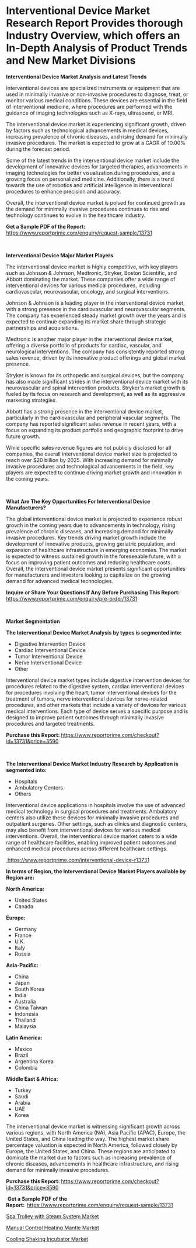<p><h1>Interventional Device Market Research Report Provides thorough Industry Overview, which offers an In-Depth Analysis of Product Trends and New Market Divisions</h1></p><p><strong>Interventional Device Market Analysis and Latest Trends</strong></p>
<p><p>Interventional devices are specialized instruments or equipment that are used in minimally invasive or non-invasive procedures to diagnose, treat, or monitor various medical conditions. These devices are essential in the field of interventional medicine, where procedures are performed with the guidance of imaging technologies such as X-rays, ultrasound, or MRI.</p><p>The interventional device market is experiencing significant growth, driven by factors such as technological advancements in medical devices, increasing prevalence of chronic diseases, and rising demand for minimally invasive procedures. The market is expected to grow at a CAGR of 10.00% during the forecast period.</p><p>Some of the latest trends in the interventional device market include the development of innovative devices for targeted therapies, advancements in imaging technologies for better visualization during procedures, and a growing focus on personalized medicine. Additionally, there is a trend towards the use of robotics and artificial intelligence in interventional procedures to enhance precision and accuracy.</p><p>Overall, the interventional device market is poised for continued growth as the demand for minimally invasive procedures continues to rise and technology continues to evolve in the healthcare industry.</p></p>
<p><strong>Get a Sample PDF of the Report:&nbsp;</strong> <a href="https://www.reportprime.com/enquiry/request-sample/13731">https://www.reportprime.com/enquiry/request-sample/13731</a></p>
<p>&nbsp;</p>
<p><strong>Interventional Device Major Market Players</strong></p>
<p><p>The interventional device market is highly competitive, with key players such as Johnson & Johnson, Medtronic, Stryker, Boston Scientific, and Abbott dominating the market. These companies offer a wide range of interventional devices for various medical procedures, including cardiovascular, neurovascular, oncology, and surgical interventions.</p><p>Johnson & Johnson is a leading player in the interventional device market, with a strong presence in the cardiovascular and neurovascular segments. The company has experienced steady market growth over the years and is expected to continue expanding its market share through strategic partnerships and acquisitions.</p><p>Medtronic is another major player in the interventional device market, offering a diverse portfolio of products for cardiac, vascular, and neurological interventions. The company has consistently reported strong sales revenue, driven by its innovative product offerings and global market presence.</p><p>Stryker is known for its orthopedic and surgical devices, but the company has also made significant strides in the interventional device market with its neurovascular and spinal intervention products. Stryker's market growth is fueled by its focus on research and development, as well as its aggressive marketing strategies.</p><p>Abbott has a strong presence in the interventional device market, particularly in the cardiovascular and peripheral vascular segments. The company has reported significant sales revenue in recent years, with a focus on expanding its product portfolio and geographic footprint to drive future growth.</p><p>While specific sales revenue figures are not publicly disclosed for all companies, the overall interventional device market size is projected to reach over $20 billion by 2025. With increasing demand for minimally invasive procedures and technological advancements in the field, key players are expected to continue driving market growth and innovation in the coming years.</p></p>
<p>&nbsp;</p>
<p><strong>What Are The Key Opportunities For Interventional Device Manufacturers?</strong></p>
<p><p>The global interventional device market is projected to experience robust growth in the coming years due to advancements in technology, rising prevalence of chronic diseases, and increasing demand for minimally invasive procedures. Key trends driving market growth include the development of innovative products, growing geriatric population, and expansion of healthcare infrastructure in emerging economies. The market is expected to witness sustained growth in the foreseeable future, with a focus on improving patient outcomes and reducing healthcare costs. Overall, the interventional device market presents significant opportunities for manufacturers and investors looking to capitalize on the growing demand for advanced medical technologies.</p></p>
<p><strong>Inquire or Share Your Questions If Any Before Purchasing This Report:</strong> <a href="https://www.reportprime.com/enquiry/pre-order/13731">https://www.reportprime.com/enquiry/pre-order/13731</a></p>
<p>&nbsp;</p>
<p><strong>Market Segmentation</strong></p>
<p><strong>The Interventional Device Market Analysis by types is segmented into:</strong></p>
<p><ul><li>Digestive Intervention Device</li><li>Cardiac Interventional Device</li><li>Tumor Interventional Device</li><li>Nerve Interventional Device</li><li>Other</li></ul></p>
<p><p>Interventional device market types include digestive intervention devices for procedures related to the digestive system, cardiac interventional devices for procedures involving the heart, tumor interventional devices for the treatment of tumors, nerve interventional devices for nerve-related procedures, and other markets that include a variety of devices for various medical interventions. Each type of device serves a specific purpose and is designed to improve patient outcomes through minimally invasive procedures and targeted treatments.</p></p>
<p><strong>Purchase this Report:&nbsp;</strong><a href="https://www.reportprime.com/checkout?id=13731&price=3590">https://www.reportprime.com/checkout?id=13731&price=3590</a></p>
<p>&nbsp;</p>
<p><strong>The Interventional Device Market Industry Research by Application is segmented into:</strong></p>
<p><ul><li>Hospitals</li><li>Ambulatory Centers</li><li>Others</li></ul></p>
<p><p>Interventional device applications in hospitals involve the use of advanced medical technology in surgical procedures and treatments. Ambulatory centers also utilize these devices for minimally invasive procedures and outpatient surgeries. Other settings, such as clinics and diagnostic centers, may also benefit from interventional devices for various medical interventions. Overall, the interventional device market caters to a wide range of healthcare facilities, enabling improved patient outcomes and enhanced medical procedures across different healthcare settings.</p></p>
<p><a href="https://www.reportprime.com/interventional-device-r13731">&nbsp;https://www.reportprime.com/interventional-device-r13731</a></p>
<p><strong>In terms of Region, the Interventional Device Market Players available by Region are:</strong></p>
<p>
    <p> <strong> North America: </strong>
        <ul>
            <li>United States</li>
            <li>Canada</li>
        </ul>
        </p> 
    <p> <strong> Europe: </strong>
        <ul>
            <li>Germany</li>
            <li>France</li>
            <li>U.K.</li>
            <li>Italy</li>
            <li>Russia</li>
        </ul>
        </p> 
    <p> <strong> Asia-Pacific: </strong>
        <ul>
            <li>China</li>
            <li>Japan</li>
            <li>South Korea</li>
            <li>India</li>
            <li>Australia</li>
            <li>China Taiwan</li>
            <li>Indonesia</li>
            <li>Thailand</li>
            <li>Malaysia</li>
        </ul>
        </p> 
    <p> <strong> Latin America: </strong>
        <ul>
            <li>Mexico</li>
            <li>Brazil</li>
            <li>Argentina Korea</li>
            <li>Colombia</li>
        </ul>
        </p> 
    <p> <strong> Middle East & Africa: </strong>
        <ul>
            <li>Turkey</li>
            <li>Saudi</li>
            <li>Arabia</li>
            <li>UAE</li>
            <li>Korea</li>
        </ul>
    </p>
    </p>
<p><p>The interventional device market is witnessing significant growth across various regions, with North America (NA), Asia Pacific (APAC), Europe, the United States, and China leading the way. The highest market share percentage valuation is expected in North America, followed closely by Europe, the United States, and China. These regions are anticipated to dominate the market due to factors such as increasing prevalence of chronic diseases, advancements in healthcare infrastructure, and rising demand for minimally invasive procedures.</p></p>
<p><strong>Purchase this Report: </strong><a href="https://www.reportprime.com/checkout?id=13731&price=3590">https://www.reportprime.com/checkout?id=13731&price=3590</a></p>
<p>&nbsp;<strong>Get a Sample PDF of the Report:&nbsp;&nbsp;</strong><a href="https://www.reportprime.com/enquiry/request-sample/13731">https://www.reportprime.com/enquiry/request-sample/13731</a></p>
<p><strong></strong></p>
<p><p><a href="https://view.publitas.com/reportprime-1/spa-trolley-with-steam-system-market-investigation-industry-evolution-and-forecast-till-2031/">Spa Trolley with Steam System Market</a></p><p><a href="https://view.publitas.com/reportprime-1/manual-control-heating-mantle-market-share-market-analysis-growth-trends-forecasts-for-period-from-2024-2031/">Manual Control Heating Mantle Market</a></p><p><a href="https://view.publitas.com/reportprime-1/exploring-cooling-shaking-incubator-market-dynamics-global-trends-and-future-growth-prospects-2024-2031-covered-in-189-pages/">Cooling Shaking Incubator Market</a></p></p>